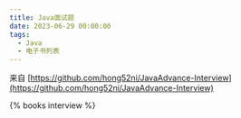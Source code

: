 ```yaml
---
title: Java面试题
date: 2023-06-29 00:00:00
tags:
  - Java
  - 电子书列表
---
```

来自 [https://github.com/hong52ni/JavaAdvance-Interview](https://github.com/hong52ni/JavaAdvance-Interview)
<!-- more -->
{% books interview %}